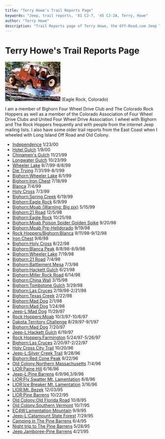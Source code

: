 ```yaml
---
title: "Terry Howe's Trail Reports Page"
keywords: "Jeep, trail reports, '81 CJ-7, '45 CJ-2A, Terry, Howe"
author: "Terry Howe"
description: "Trail Reports page of Terry Howe, the Off-Road.com Jeep Tech Editor."
---
```

# Terry Howe's Trail Reports Page

![Eagle Rock](../../img/terry/trail/er180x128.jpg)
(Eagle Rock, Colorado)

I am a member of Bighorn Four Wheel Drive Club and The Colorado Rock Hoppers as well as a member of the Colorado Association of Four Wheel Drive Clubs and United Four Wheel Drive Association. I wheel with Bighorn and The Rock Hoppers frequently and with people from the internet Jeep mailing lists. I also have some older trail reports from the East Coast when I wheeled with Long Island Off Road and Old Colony.

  * [Independence](https://www.outdoorwire.com/4x4/trail/report/co/penrose0001/) 1/23/00
  * [Hotel Gulch](./hotel0001/) 1/9/00
  * [Chinamen's Gulch](./cg9911/) 11/21/99
  * [Longwater Gulch](./longwater9910/) 10/23/99
  * [Wheeler Lake](./wl9907.md) 8/7/99-8/8/99
  * [Die Trying](https://www.outdoorwire.com/4x4/trail/report/co/dt9907/) 7/31/99-8/1/99
  * [Bighorn:Wheeler Lake](./wl9908.md) 8/1/99
  * [Bighorn:Iron Chest](./ic9907.md) 7/18/99
  * [Blanca](./bl9907.md) 7/4/99
  * [Holy Cross](https://www.info2000.net/~cjnut/holycross.md) 7/3/99
  * [Bighorn:Spring Creek](./sc9906.md) 6/19/99
  * [Bighorn:Eagle Rock](./work9906.md) 6/9/99
  * [Bighorn:Moab (Warning: Big pix)](./mo9905.md) 5/15/99
  * [Bighorn:21 Road](./tr981205.md) 12/5/98
  * [Bighorn:Eagle Rock](./er981025.md) 10/25/98
  * [Bighorn:Moab Poison Spider Golden Spike](./mo980920.md) 9/20/98
  * [Bighorn:Moab Pre-Helldorado](./mo980919.md) 9/19/98
  * [Rock Hoppers/Bighorn:Blanca](./ba9809.md) 9/11/98-9/12/98
  * [Iron Chest](https://www.info2000.net/~cjnut/IC.md) 9/6/98
  * [Bighorn:Holy Cross](./hc9808.md) 8/22/98
  * [Bighorn:Blanca Peak](./b9808.md) 8/8/98-8/9/98
  * [Bighorn:Wheeler Lake](./wheeler9807.md) 7/19/98
  * [Bighorn:21 Road](./21r9807.md) 7/4/98
  * [Bighorn:Battlement Mesa](./bm9807.md) 7/3/98
  * [Bighorn:Hackett Gulch](./hg9806.md) 6/21/98
  * [Bighorn:Miller Rock Road](./mrr9806.md) 6/14/98
  * [Bighorn:China Wall](./cw9803.md) 3/15/98
  * [Bighorn:Tombstone Gulch](./tg9803.md) 3/29/98
  * [Bighorn:Las Cruces](./lc98_main.md) 2/19/98-2/21/98
  * [Bighorn:Texas Creek](./tc9802.md) 2/22/98
  * [Bighorn:Mad Dog](./md9801.md) 2/1/98
  * [Bighorn:Mad Dog](./md9802.md) 1/24/98
  * [Jeep-L:Mad Dog](https://www.info2000.net/~cjnut/md97.md) 11/29/97
  * [Rock Hoppers:Moab](./mo97.md) 10/3/97-10/6/97
  * [Dakota Territory Challenge](./dtc97.md) 8/29/97-9/1/97
  * [Bighorn:Mad Dog](./md97.md) 7/20/97
  * [Jeep-L:Hackett Gulch](./hack97.md) 6/19/97
  * [Rock Hoppers:Farmington](./cc97.md) 5/24/97-5/26/97
  * [Bighorn:Las Cruces](./lc97.md) 2/20/97-2/22/97
  * [Holy Cross City Trail](./hc.md) 10/20/96
  * [Jeep-L:Silver Creek Trail](./sil.md) 9/28/96
  * [Bighorn:Red Cone Peak](./bhrc.md) 9/22/96
  * [Old Colony:Northern Massachusetts](./oldflor.md) 7/4/96
  * [LIOR:Paine Hill](./liorct.md) 6/16/96
  * [Jeep-L:Pine Barrens](./pine4.md) 6/9/96,3/9/96
  * [LIOR:Fly Swatter Mt. Lamentation](./liorlament.md) 6/8/96
  * [LIOR:Ice Breaker Mt. Lamentation](./liorice.md) 3/16/96
  * [LIOR:Mt. Bezek](./liorbezek.md) 12/03/95
  * [LIOR:Pine Barrens](./liorpine.md) 10/22/95
  * [Old Colony:Old Florida Road](./florida.md) 10/8/95
  * [Old Colony:Southern Vermont](./svt.md) 10/7/95
  * [EC4W:Lamentation Mountain](./lament.md) 9/9/95
  * [Jeep-L:Catamount State Forest](./cata.md) 7/29/95
  * [Camping in The Pine Barrens](./pine3.md) 6/4/95
  * [Night trip to The Pine Barrens](./pine2.md) 5/28/95
  * [Jeep Jamboree-Pine Barrens](./pine.md) 4/21/95